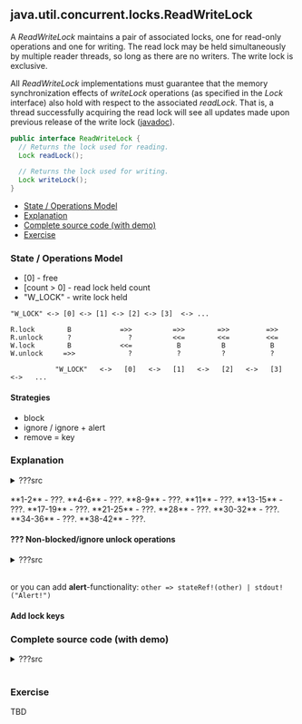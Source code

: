 ## java.util.concurrent.locks.ReadWriteLock

A *ReadWriteLock* maintains a pair of associated locks, one for read-only operations and one for writing. 
The read lock may be held simultaneously by multiple reader threads, so long as there are no writers. The write lock is exclusive.

All *ReadWriteLock* implementations must guarantee that the memory synchronization effects of *writeLock* operations (as specified in the *Lock* interface) also hold with respect to the associated *readLock*. 
That is, a thread successfully acquiring the read lock will see all updates made upon previous release of the write lock ([javadoc](https://docs.oracle.com/javase/9/docs/api/java/util/concurrent/locks/ReadWriteLock.html)).

```java
public interface ReadWriteLock {
  // Returns the lock used for reading.
  Lock readLock();

  // Returns the lock used for writing.
  Lock writeLock();
}
```

- [State / Operations Model](#state--operations-model)
- [Explanation](#explanation)
- [Complete source code (with demo)](#complete-source-code-with-demo)
- [Exercise](#exercise)

### State / Operations Model
- \[0\] - free
- \[count > 0\] - read lock held count
- "W_LOCK" - write lock held
```
"W_LOCK" <-> [0] <-> [1] <-> [2] <-> [3]  <-> ...

R.lock        B            =>>          =>>        =>>         =>>
R.unlock      ?              ?          <<=        <<=         <<=
W.lock        B            <<=           B          B           B
W.unlock     =>>             ?           ?          ?           ?

           "W_LOCK"   <->   [0]   <->   [1]   <->   [2]   <->   [3]    <->   ...
```

#### Strategies
- block
- ignore / ignore + alert
- remove = key

### Explanation
<details><summary>???src</summary><p>
  
```
1  new ReadWriteLock in {
2    contract ReadWriteLock(readLockOp, writeLockOp) = {
3  
4      new readLock, writeLock in {
5        contract readLockOp(ret) = {ret!(readLock)} |
6        contract writeLockOp(ret) = {ret!(writeLock)} |
7       
8        new stateRef in {      
9          stateRef!([0]) |
10        
11         contract readLock(lockOp, unlockOp, tryLockOp) = {
12        
13           contract lockOp(ack) = {          
14             for (@([count]) <- stateRef) {
15               stateRef!([count + 1]) | ack!(Nil) } } |                          
16                
17           contract unlockOp(ack) = {
18             for (@[count /\ ~0] <- stateRef) {
19               stateRef!([count - 1]) | ack!(Nil) } } |   
20          
21           contract tryLockOp(ret) = {
22             for (@state <- stateRef) {
23               match state {
24                 "W_LOCK" => stareRef!(state) | ret!(false)                
25                 [count] => stateRef!([count + 1]) | ret!(true) } } }
26         } |
27        
28         contract writeLock(lockOp, unlockOp, tryLockOp) = {
29        
30           contract lockOp(ack) = {
31             for (@[0] <- stateRef) { 
32               stateRef!("W_LOCK") | ack!(Nil) } } |
33            
34           contract unlockOp(ack) = {
35             for (@"W_LOCK" <- stateRef) { 
36               stateRef!([0]) | ack!(Nil) } } |
37            
38           contract tryLockOp(ret) = {
39             for (@state <- stateRef) {
40               match state {
41                 [0] => stateRef!("W_LOCK") | ret!(true)
42                 ~[0] /\ other  => stateRef!(other) | ret!(false) } } }
43         }
44       }
45     }
46   }
47 }
```
</p></details><br/>   
**1-2** - ???.    
**4-6** - ???.   
**8-9** - ???.   
**11** - ???.   
**13-15** - ???.   
**17-19** - ???.   
**21-25** - ???.   
**28** - ???.   
**30-32** - ???.   
**34-36** - ???.   
**38-42** - ???.   

#### ??? Non-blocked/ignore unlock operations
<details><summary>???src</summary><p>

```
contract readLock(lockOp, unlockOp, tryLockOp) = {
  ... |
  contract unlockOp(ack) = {
    for (@state <- stateRef) {
      ack!(Nil) |
      match state {
        [count] /\ ~[0] => stateRef!([count - 1]) // UPDATE STATE
        other => stateRef!(other) }               // RESTORE STATE + IGNORE  
    } 
  } 
} |        
contract writeLock(lockOp, unlockOp, tryLockOp) = {        
  ... |
  contract unlockOp(ack) = {
    for (@state <- stateRef) { 
      ack!(Nil) |
      match state {
        "W_LOCK" => stateRef!([0])                // UDPATE STATE
        other => stateRef!(other) }               // RESTORE STATE + IGNORE
    } 
  } 
}
```
</p></details><br/>

or you can add **alert**-functionality: ```other => stateRef!(other) | stdout!("Alert!")```

#### Add lock keys

### Complete source code (with demo)

<details><summary>???src</summary><p>
  
```
new ReadWriteLock in {
  contract ReadWriteLock(readLockOp, writeLockOp) = {
  
    new readLock, writeLock in {
      contract readLockOp(ret) = {ret!(readLock)} |
      contract writeLockOp(ret) = {ret!(writeLock)} |
      
      new stateRef in {      
        stateRef!([0]) |
        
        contract readLock(lockOp, unlockOp, tryLockOp) = {
        
          contract lockOp(ack) = {          
            for (@([count]) <- stateRef) {
                stateRef!([count + 1]) | ack!(Nil) } } |                          
                
          contract unlockOp(ack) = {
            for (@[count /\ ~0] <- stateRef) {
              stateRef!([count - 1]) | ack!(Nil) } } |   
          
          contract tryLockOp(ret) = {
            for (@state <- stateRef) {
              match state {
                "W_LOCK" => stareRef!(state) | ret!(false)                
                [count] => stateRef!([count + 1]) | ret!(true) } } }
        } |
        
        contract writeLock(lockOp, unlockOp, tryLockOp) = {
        
          contract lockOp(ack) = {
            for (@[0] <- stateRef) { 
              stateRef!("W_LOCK") | ack!(Nil) } } |
            
          contract unlockOp(ack) = {
            for (@"W_LOCK" <- stateRef) { 
              stateRef!([0]) | ack!(Nil) } } |
            
          contract tryLockOp(ret) = {
            for (@state <- stateRef) {
              match state {
                [0] => stateRef!("W_LOCK") | ret!(true)
                ~[0] /\ other  => stateRef!(other) | ret!(false) } } }
        }
      }
    }
  }
}
```
</p></details><br/>

### Exercise
TBD
